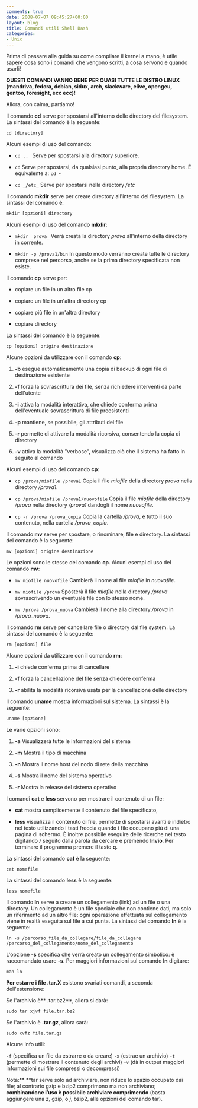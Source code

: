 ```yaml
---
comments: true
date: 2008-07-07 09:45:27+00:00
layout: blog
title: Comandi utili Shell Bash
categories:
- Unix
---
```


Prima di passare alla guida su come compilare il kernel a mano, è utile sapere cosa sono i comandi che vengono scritti, a cosa servono e quando usarli!

**QUESTI COMANDI VANNO BENE PER QUASI TUTTE LE DISTRO LINUX (mandriva, fedora, debian, sidux, arch, slackware, elive, opengeu, gentoo, foresight, ecc ecc)!**

Allora, con calma, partiamo!

Il comando **cd** serve per spostarsi all'interno delle directory del filesystem. La sintassi del comando è la seguente:

`cd [directory]`

Alcuni esempi di uso del comando:



	
  * `cd .. ` Serve per spostarsi alla directory superiore.

	
  * `cd` Serve per spostarsi, da qualsiasi punto, alla propria directory home. È equivalente a: `cd ~`

	
  * `cd _/etc_` Serve per spostarsi nella directory _/etc_


Il comando **mkdir** serve per creare directory all'interno del filesystem.  La sintassi del comando è:

`mkdir [opzioni] directory`

Alcuni esempi di uso del comando **mkdir**:



	
  * `mkdir _prova_` Verrà creata la directory _prova_ all'interno della directory in corrente.

	
  * `mkdir -p /prova1/bin` In questo modo verranno create tutte le directory comprese nel percorso, anche se la prima directory specificata non esiste.


Il comando **cp** serve per:



	
  * copiare un file in un altro file cp

	
  * copiare un file in un'altra directory cp

	
  * copiare più file in un'altra directory

	
  * copiare directory


La sintassi del comando è la seguente:

`cp [opzioni] origine destinazione`

Alcune opzioni da utilizzare con il comando **cp**:



	
  1. **-b** esegue automaticamente una copia di backup di ogni file di destinazione esistente

	
  2. **-f** forza la sovrascrittura dei file, senza richiedere interventi da parte dell'utente

	
  3. **-i** attiva la modalità interattiva, che chiede conferma prima dell'eventuale sovrascrittura di file preesistenti

	
  4. **-p** mantiene, se possibile, gli attributi del file

	
  5. **-r** permette di attivare la modalità ricorsiva, consentendo la copia di directory

	
  6. **-v** attiva la modalità "verbose", visualizza ciò che il sistema ha fatto in seguito al comando


Alcuni esempi di uso del comando **cp**:



	
  * `cp /prova/miofile /prova1`
Copia il file _miofile_ della directory _prova_ nella directory _/prova1_.

	
  * `cp /prova/miofile /prova1/nuovofile`
Copia il file _miofile_ della directory _/prova_ nella directory _/prova1_ dandogli il nome _nuovofile_.

	
  * `cp -r /prova /prova_copia`
Copia la cartella _/prova_, e tutto il suo contenuto, nella cartella _/prova_copia_.


Il comando **mv** serve per spostare, o rinominare, file e directory.  La sintassi del comando è la seguente:

`mv [opzioni] origine destinazione`

Le opzioni sono le stesse del comando **cp**. Alcuni esempi di uso del comando **mv**:



	
  * `mv miofile nuovofile`
Cambierà il nome al file _miofile_ in _nuovofile_.

	
  * `mv miofile /prova`
Sposterà il file _miofile_ nella directory _/prova_ sovrascrivendo un eventuale file con lo stesso nome.

	
  * `mv /prova /prova_nuova`
Cambierà il nome alla directory _/prova_ in _/prova_nuova_.


Il comando **rm** serve per cancellare file o directory dal file system.  La sintassi del comando è la seguente:

`rm [opzioni] file `

Alcune opzioni da utilizzare con il comando **rm**:



	
  1. **-i** chiede conferma prima di cancellare

	
  2. **-f** forza la cancellazione del file senza chiedere conferma

	
  3. **-r** abilita la modalità ricorsiva usata per la cancellazione delle directory


Il comando **uname** mostra informazioni sul sistema. La sintassi è la seguente:

`uname [opzione]`

Le varie opzioni sono:



	
  1. **-a** Visualizzerà tutte le informazioni del sistema

	
  2. **-m** Mostra il tipo di macchina

	
  3. **-n** Mostra il nome host del nodo di rete della macchina

	
  4. **-s** Mostra il nome del sistema operativo

	
  5. **-r** Mostra la release del sistema operativo


I comandi **cat** e **less** servono per mostrare il contenuto di un file:



	
  * **cat** mostra semplicemente il contenuto del file specificato,

	
  * **less** visualizza il contenuto di file, permette di spostarsi avanti e indietro nel testo utilizzando i tasti freccia quando i file occupano più di una pagina di schermo. È inoltre possibile eseguire delle ricerche nel testo digitando _/_ seguito dalla parola da cercare e premendo **Invio**. Per terminare il programma premere il tasto **q**.


La sintassi del comando **cat** è la seguente:

`cat nomefile`

La sintassi del comando **less** è la seguente:

`less nomefile`

Il comando **ln** serve a creare un collegamento (link) ad un file o una directory. Un collegamento è un file speciale che non contiene dati, ma solo un riferimento ad un altro file: ogni operazione effettuata sul collegamento viene in realtà eseguita sul file a cui punta. La sintassi del comando **ln** è la seguente:

`ln -s /percorso_file_da_collegare/file_da_collegare /percorso_del_collegamento/nome_del_collegamento`

L'opzione **-s** specifica che verrà creato un collegamento simbolico: è raccomandato usare **-s**.
Per maggiori informazioni sul comando **ln** digitare:

`man ln`

**Per estarre i file .tar.X** esistono svariati comandi, a seconda dell'estensione:

Se l'archivio è** .tar.bz2**, allora si darà:

`sudo tar xjvf file.tar.bz2`

Se l'archivio è **.tar.gz**, allora sarà:

`sudo xvfz file.tar.gz`

Alcune info utili:

`-f` (specifica un file da estrarre o da creare)
`-x` (estrae un archivio)
`-t` (permette di mostrare il contenuto degli archivi)
`-v` (dà  in output maggiori informazioni sui file compressi o decompressi)

Nota:** **tar serve solo ad archiviare, non riduce lo spazio occupato dai file; al contrario gzip e bzip2 comprimono ma non archiviano; **combinandone l’uso è possibile archiviare comprimendo** (basta aggiungere una _z_, gzip, o _j_, bzip2, alle opzioni del comando tar).
